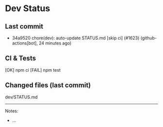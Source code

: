 # Dev Status

## Last commit
- 34a9520 chore(dev): auto-update STATUS.md [skip ci] (#1623) (github-actions[bot], 24 minutes ago)
## CI & Tests
[OK] npm ci
[FAIL] npm test

## Changed files (last commit)
dev/STATUS.md

---
Notes:
- ...
